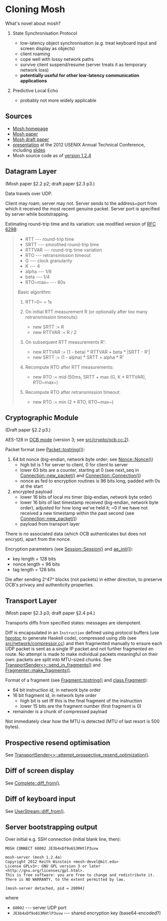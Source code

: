 # Cloning Mosh

What's novel about mosh?

1.  State Synchronisation Protocol

     *  low-latency object synchronisation (e.g. treat keyboard input and screen display as objects)
     *  client roaming
     *  cope well with lossy network paths
     *  survive client suspend/resume (server treats it as temporary network loss)
     *  **potentially useful for other low-latency communication applications**

2.  Predictive Local Echo

     *  probably not more widely applicable


## Sources

 *  [Mosh homepage][]
 *  [Mosh paper][]
 *  [Mosh draft paper][]
 *  [presentation][] at the 2012 USENIX Annual Technical Conference,
    including [slides][]
 *  Mosh source code as of [version 1.2.4][]

[Mosh homepage]: https://mosh.mit.edu/
[Mosh paper]: https://mosh.mit.edu/mosh-paper.pdf
[Mosh draft paper]: https://mosh.mit.edu/mosh-paper-draft.pdf
[presentation]: https://www.usenix.org/conference/atc12/technical-sessions/presentation/winstein
[slides]: https://www.usenix.org/sites/default/files/conference/protected-files/winstein_atc12_slides.pdf
[version 1.2.4]: https://github.com/keithw/mosh/tree/688bf21b079c7adf30b87e0f4d8b75e709d5d161


## Datagram Layer

(Mosh paper §2.2 p2; draft paper §2.3 p3.)

Data travels over UDP.

Client may roam; server may not.  Server sends to the address+port from which it received the most recent genuine packet.
Server port is specified by server while bootstrapping.

Estimating round-trip time and its variation: use modified version of [RFC 6298][]:

>    *  RTT --- round-trip time
>    *  SRTT --- smoothed round-trip time
>    *  RTTVAR --- round-trip time variation
>    *  RTO --- retransmission timeout
>    *  G --- clock granularity
>    *  K --- 4
>    *  alpha --- 1/8
>    *  beta --- 1/4
>    *  RTO~max~ --- 60s
>
>   Basic algorithm:
>
>   1.  RTT~0~ = 1s
>
>   2.  On initial RTT measurement R (or optionally after too many retransmission timeouts):
>        *  new SRTT := R
>        *  new RTTVAR := R / 2
>
>   3.  On subsequent RTT measurements R':
>        *  new RTTVAR := (1 - beta) * RTTVAR + beta * |SRTT - R'|
>        *  new SRTT := (1 - alpha) * SRTT + alpha * R'
>
>   4.  Recompute RTO after RTT measurements:
>        *  new RTO := mid (50ms, SRTT + max (G, K * RTTVAR), RTO~max~)
>
>   5.  Recompute RTO after retransmission timeout:
>        *  new RTO := min (2 * RTO, RTO~max~)

[RFC 6298]: https://tools.ietf.org/html/rfc6298


## Cryptographic Module

(Draft paper §2.2 p3.)

AES-128 in [OCB mode][] (version 3; see [src/crypto/ocb.cc:2][]).

Packet format (see [Packet::tostring()][]):

1.  64 bit nonce (big-endian, network byte order; see [Nonce::Nonce()][])
     *  high bit is 1 for server to client, 0 for client to server
     *  lower 63 bits are a counter, starting at 0 (see next\_seq in [Connection::new_packet()][] and [Connection::Connection()][])
     *  nonce as fed to encryption routines is 96 bits long, padded with 0s at the start
2.  encrypted payload
     *  lower 16 bits of local ms timer (big-endian, network byte order)
     *  lower 16 bits of last timestamp received (big-endian, network byte order), adjusted for how long we've held it;
        \~0 if we have not received a new timestamp within the past second (see [Connection::new_packet()])
     *  payload from transport layer

There is no associated data (which OCB authenticates but does not encrypt), apart from the nonce.

Encryption parameters (see [Session::Session()][] and [ae_init()][]):

 *  key length = 128 bits
 *  nonce length = 96 bits
 *  tag length = 128 bits

Die after sending 2^47^ blocks (not packets) in either direction, to preserve OCB's privacy and authenticity properties.

[OCB mode]: http://en.wikipedia.org/wiki/OCB_mode
[src/crypto/ocb.cc:2]: https://github.com/keithw/mosh/blob/688bf21b079c7adf30b87e0f4d8b75e709d5d161/src/crypto/ocb.cc#L2
[Packet::tostring()]: https://github.com/keithw/mosh/blob/688bf21b079c7adf30b87e0f4d8b75e709d5d161/src/network/network.cc#L86
[Connection::new_packet()]: https://github.com/keithw/mosh/blob/688bf21b079c7adf30b87e0f4d8b75e709d5d161/src/network/network.cc#L99
[Connection::Connection()]: https://github.com/keithw/mosh/blob/688bf21b079c7adf30b87e0f4d8b75e709d5d161/src/network/network.cc#L202
[Nonce::Nonce()]: https://github.com/keithw/mosh/blob/688bf21b079c7adf30b87e0f4d8b75e709d5d161/src/crypto/crypto.cc#L167
[Session::Session()]: https://github.com/keithw/mosh/blob/688bf21b079c7adf30b87e0f4d8b75e709d5d161/src/crypto/crypto.cc#L148
[ae_init()]: https://github.com/keithw/mosh/blob/688bf21b079c7adf30b87e0f4d8b75e709d5d161/src/crypto/ocb.cc#L642


## Transport Layer

(Mosh paper §2.3 p3; draft paper §2.4 p4.)

Transports diffs from specified states: messages are idempotent.

Diff is encapsulated in an `Instruction` defined using protocol buffers (use [hprotoc][] to generate Haskell code), compressed using zlib (see [src/network/compressor.cc][]) and
then fragmented manually to ensure each UDP packet is sent as a single IP packet and not further fragmented en route.
No attempt is made to make individual packets meaningful on their own: packets are split into MTU-sized chunks.
See [TransportSender<>::send_in_fragments()][] and [Fragmenter::make_fragments()].

Format of a fragment (see [Fragment::tostring()][] and [class Fragment][]):

 *  64 bit instruction id, in network byte order
 *  16 bit fragment id, in network byte order
     *  high bit is set iff this is the final fragment of the instruction
     *  lower 15 bits are the fragment number (first fragment is 0)
 *  remainder is a chunk of compressed payload

Not immediately clear how the MTU is detected (MTU of last resort is 500 bytes).

[src/network/compressor.cc]: https://github.com/keithw/mosh/blob/688bf21b079c7adf30b87e0f4d8b75e709d5d161/src/network/compressor.cc
[TransportSender<>::send_in_fragments()]: https://github.com/keithw/mosh/blob/688bf21b079c7adf30b87e0f4d8b75e709d5d161/src/network/transportsender.cc#L306
[Fragmenter::make_fragments()]: https://github.com/keithw/mosh/blob/688bf21b079c7adf30b87e0f4d8b75e709d5d161/src/network/transportfragment.cc#L157
[Fragment::tostring()]: https://github.com/keithw/mosh/blob/688bf21b079c7adf30b87e0f4d8b75e709d5d161/src/network/transportfragment.cc#L56
[class Fragment]: https://github.com/keithw/mosh/blob/688bf21b079c7adf30b87e0f4d8b75e709d5d161/src/network/transportfragment.h#L49
[hprotoc]: http://hackage.haskell.org/package/hprotoc


## Prospective resend optimisation

See [TransportSender<>::attempt_prospective_resend_optimization()][].

[TransportSender<>::attempt_prospective_resend_optimization()]: https://github.com/keithw/mosh/blob/688bf21b079c7adf30b87e0f4d8b75e709d5d161/src/network/transportsender.cc#L382


## Diff of screen display

See [Complete::diff_from()][].

[Complete::diff_from()]: https://github.com/keithw/mosh/blob/688bf21b079c7adf30b87e0f4d8b75e709d5d161/src/statesync/completeterminal.cc#L72


## Diff of keyboard input

See [UserStream::diff_from()][].

[UserStream::diff_from()]: https://github.com/keithw/mosh/blob/688bf21b079c7adf30b87e0f4d8b75e709d5d161/src/statesync/user.cc#L61


## Server bootstrapping output

Over initial e.g. SSH connection (initial blank line, then):

    MOSH CONNECT 60002 JE3b4xDf9o6S3RHtlP3uvw

    mosh-server (mosh 1.2.4a)
    Copyright 2012 Keith Winstein <mosh-devel@mit.edu>
    License GPLv3+: GNU GPL version 3 or later <http://gnu.org/licenses/gpl.html>.
    This is free software: you are free to change and redistribute it.
    There is NO WARRANTY, to the extent permitted by law.

    [mosh-server detached, pid = 28094]

where

 *  `60002` --- server UDP port
 *  `JE3b4xDf9o6S3RHtlP3uvw` --- shared encryption key (base64-encoded?)
